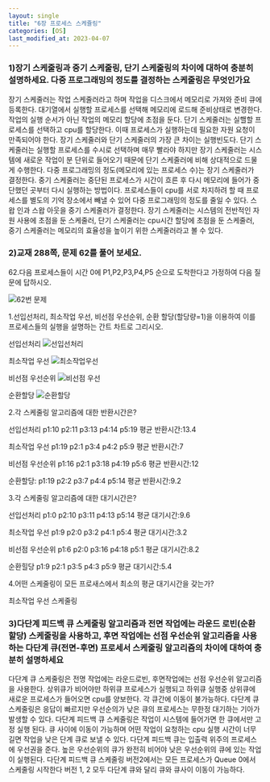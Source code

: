 ```yaml
---
layout: single
title: "6장 프로세스 스케쥴링"
categories: [OS]
last_modified_at: 2023-04-07
---
```


### 1)장기 스케줄링과 중기 스케줄링, 단기 스케줄링의 차이에 대하여 충분히 설명하세요. 다중 프로그래밍의 정도를 결정하는 스케줄링은 무엇인가요
장기 스케줄러는 작업 스케줄러라고 하며 작업을 디스크에서 메모리로 가져와 준비 큐에 등록한다. 대기열에서 실행할 프로세스를 선택해 메모리에 로드해 준비상태로 변경한다. 
작업의 실행 순서가 아닌 작업의 메모리 할당에 초점을 둔다. 단기 스케줄러는 실핼할 프로세스를 선택하고 cpu를 할당한다. 이때 프로세스가 실행하는데 필요한 자원 요청이 만족되어야 한다. 장기 스케줄러와 단기 스케줄러의 가장 큰 차이는 실행빈도다. 단기 스케줄러는 실행할 프로세스를 수시로 선택하며 매무 빨라야 하지만 장기 스케줄러는 시스템에 새로운 작업이 분 단위로 
들어오기 때문에 단기 스케줄러에 비해 상대적으로 드물게 수행한다. 다중 프로그래밍의 정도(메모리에 있는 프로세스 수)는 장기 스케줄러가 결정한다. 
중기 스케줄러는 중단된 프로세스가 시간이 흐른 후 다시 메모리에 들어가 중단했던 곳부터 다시 실행하는 방법이다. 프로세스들이 cpu를 서로 차지하려 할 때 프로세스를 별도의 기억 장소에서 빼낼 수 있어 다중 프로그래밍의 정도를 줄일 수 있다. 스왑 인과 스왑 아웃을 중기 스케줄러가 결정한다.
장기 스케줄러는 시스템의 전반적인 자원 사용에 초점을 둔 스케줄러, 단기 스케줄러는 cpu시간 할당에 초점을 둔 스케줄러, 중기 스케줄러는 메모리의 효율성을 높이기 위한 스케줄러라고 볼 수 있다.


### 2)교재 288쪽, 문제 62를 풀어 보세요.
62.다음 프로세스들이 시간 0에 P1,P2,P3,P4,P5 순으로 도착한다고 가정하여 다음 질문에 답하시오.

![62번 문제](https://user-images.githubusercontent.com/48408195/231655683-b76302f6-f15f-48d5-a8a5-9bf8d6340f70.PNG)


1.선입선처리, 최소작업 우선, 비선점 우선순위, 순환 할당(할당량=1)을 이용하여 이를 프로세스들의 실행을 설명하는 간트 차트로 그리시오.

선입선처리
![선입선처리](https://user-images.githubusercontent.com/48408195/231655719-b17dcd14-5dca-4e12-ae4b-de816dfb53ad.PNG)

최소작업 우선
![최소작업우선](https://user-images.githubusercontent.com/48408195/231655765-01c9fcd5-0d7f-4db5-9dd3-a9536aa36315.PNG)

비선점 우선순위
![비선점 우선](https://user-images.githubusercontent.com/48408195/231655790-0a1a10ae-0e4c-4f93-8e99-8a9d7ff6e0b0.PNG)

순환할당
![순환할당](https://user-images.githubusercontent.com/48408195/231655812-b3b95957-f989-4a3f-af1f-b1d37ddaeb34.PNG)


2.각 스케줄링 알고리즘에 대한 반환시간은?

선입선처리
p1:10 p2:11 p3:13 p4:14 p5:19 평균 반환시간:13.4

최소작업 우선
p1:19 p2:1 p3:4 p4:2 p5:9 평균 반환시간:7

비선점 우선순위
p1:16 p2:1 p3:18 p4:19 p5:6 평균 반환시간:12

순환할당:
p1:19 p2:2 p3:7 p4:4 p5:14 평균 반환시간:9.2

3.각 스케줄링 알고리즘에 대한 대기시간은?

선입선처리
p1:0 p2:10 p3:11 p4:13 p5:14 평균 대기시간:9.6

최소작업 우선
p1:9 p2:0 p3:2 p4:1 p5:4 평균 대기시간:3.2

비선점 우선순위
p1:6 p2:0 p3:16 p4:18 p5:1 평균 대기시간:8.2

순환힐당
p1:9 p2:1 p3:5 p4:3 p5:9 평균 대기시간:5.4


4.어떤 스케줄링이 모든 프로새스에서 최소의 평균 대기시간을 갖는가?

최소작업 우선 스케줄링


### 3)다단계 피드백 큐 스케줄링 알고리즘과 전면 작업에는 라운드 로빈(순환 할당) 스케줄링을 사용하고, 후면 작업에는 선점 우선순위 알고리즘을 사용하는 다단계 큐(전면-후면) 프로세서 스케줄링 알고리즘의 차이에 대하여 충분히 설명하세요
다단계 큐 스케줄링은 전명 작업에는 라운드로빈, 후면작업에는 선점 우선순위 알고리즘을 사용한다. 상위큐가 비어야만 하위큐 프로세스가 실행되고 하위큐 실행중 상위큐에 새로운 프로세스가 들어오면 cpu를 양보한다. 각 큐간에 이동이 불가능하다. 다단계 큐 스케줄링은 응답이 빠르지만 우선순의가 낮은 큐의 프로세스는 무한정 대기하는 기아가 발생할 수 있다. 다단계 피드백 큐 스케줄링은 작업이 시스템에 들어가면 한 큐에서만 고정 실행 된다. 큐 사이에 이동이 가능하며 어떤 작업이 요청하는 cpu 실행 시간이 너무 길면 작업을 낮은 단계 큐로 보낼 수 있다. 다단계 피드백 큐는 입출력 위주의 프로세스에 우선권을 준다. 높은 우선순위의 큐가 완전히 비어야 낮은 우선순위의 큐에 있는 작업이 실행된다. 다단계 피드백 큐 스케줄링 버전2에서는 모든 프로세스가 Queue 0에서 스케줄링 시작한다 버전 1, 2 모두 다단계 큐와 달리 큐와 큐사이 이동이 가능하다.
